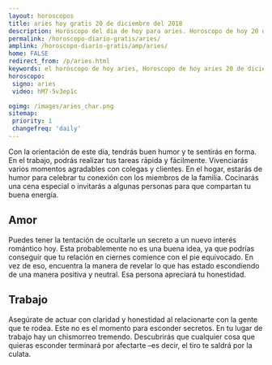 ```yaml
---
layout: horoscopos
title: aries hoy gratis 20 de diciembre del 2018 
description: Horóscopo del dia de hoy para aries. Horoscopo de hoy 20 de diciembre del 2018. Las predicciones de amor, trabajo, vida personal gratis.
permalink: /horoscopo-diario-gratis/aries/
amplink: /horoscopo-diario-gratis/amp/aries/
home: FALSE
redirect_from: /p/aries.html
keywords: el horóscopo de hoy aries, Horoscopo de hoy aries 20 de diciembre del 2018,horóscopo del día,horoscopo del dia de hoy,horoscopo de hoy,horoscopo de hoy aries,aries hoy,signos zodiacales,horóscopo de hoy,horoscopos de hoy,horoscopo aries hoy,horoscopo de aries de hoy,horóscopo de hoy aries,horoscopos,aries de hoy,los horoscopos de hoy,aries de hoy,aries 20 de diciembre del 2018,signos zodiacales 2018, el horoscopo de hoy
horoscopo:
 signo: aries
 video: hM7-5v3ep1c

ogimg: /images/aries_char.png
sitemap:
 priority: 1
 changefreq: 'daily'
---
```



Con la orientación de este día, tendrás buen humor y te sentirás en forma. En el trabajo, podrás realizar tus tareas rápida y fácilmente. Vivenciarás varios momentos agradables con colegas y clientes. En el hogar, estarás de humor para celebrar tu conexión con los miembros de la familia. Cocinarás una cena especial o invitarás a algunas personas para que compartan tu buena energía.

## Amor

Puedes tener la tentación de ocultarle un secreto a un nuevo interés romántico hoy. Esta probablemente no es una buena idea, ya que podrías conseguir que tu relación en ciernes comience con el pie equivocado. En vez de eso, encuentra la manera de revelar lo que has estado escondiendo de una manera positiva y neutral. Esa persona apreciará tu honestidad.

## Trabajo

Asegúrate de actuar con claridad y honestidad al relacionarte con la gente que te rodea. Este no es el momento para esconder secretos. En tu lugar de trabajo hay un chismorreo tremendo. Descubrirás que cualquier cosa que quieras esconder terminará por afectarte –es decir, el tiro te saldrá por la culata.